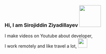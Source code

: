 ### Hi, I am Sirojiddin Ziyadillayev <img src="https://media3.giphy.com/media/Rr6J53cRIwdBS/giphy.gif?cid=ecf05e47apnrjjqt83n0sns071l0e5vho9dd0gx88am3o9yc&rid=giphy.gif&ct=g" width="70px">

I make videos on Youtube about developer,<br/>
I work remotely and like travel a lot,
<a href="https://www.youtube.come/sirojiddingroup">
<img src="https://upload.wikimedia.org/wikipedia/commons/e/ef/Youtube_logo.png" width="30px">
</a>


